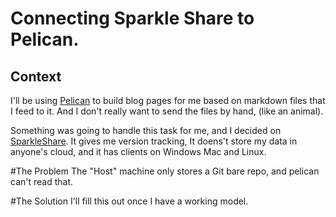 # Connecting Sparkle Share to Pelican.
## Context
I'll be using [Pelican](https://github.com/getpelican) to build blog pages for me based on markdown files that I feed to it.
And I don't really want to send the files by hand, (like an animal).

Something was going to handle this task for me, and I decided on [SparkleShare](https://github.com/hbons/SparkleShare).  It gives me version tracking, It doens't store my data in anyone's cloud, and it has clients on Windows Mac and Linux. 

#The Problem
The "Host" machine only stores a Git bare repo, and pelican can't read that.

#The Solution
I'll fill this out once I have a working model.
